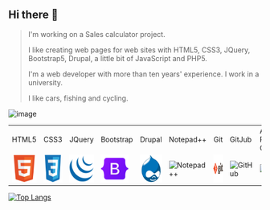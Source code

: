 ## Hi there 👋
<blockquote>
<p>I'm working on a Sales calculator project.</p>
<p>I like creating web pages for web sites with HTML5, CSS3, JQuery, Bootstrap5, Drupal, a little bit of JavaScript and PHP5.</p>
<p>I'm a web developer with more than ten years' experience. I work in a university.</p>
<p>I like cars, fishing and cycling.</p>
</blockquote>

![image](https://media2.giphy.com/media/v1.Y2lkPTc5MGI3NjExajZwcTR1b3h0aXk2Mjd5cWw2ZXkzcGluamJwajNteTJ5M2txODY1OSZlcD12MV9pbnRlcm5hbF9naWZfYnlfaWQmY3Q9Zw/LWJ7cKyiWPCnVyuAhT/giphy.webp)

<table>
  <tr>
    <td>HTML5</td>
    <td>CSS3</td>
    <td>JQuery</td>
    <td>Bootstrap</td>
    <td>Drupal</td>
    <td>Notepad++</td>
    <td>Git</td>
    <td>GitJub</td>
    <td>Adobe Photoshop CC</td>
    <td>Adobe DreamWeaver CC</td>
  </tr>
  <tr>
    <td><img src="https://github.com/devicons/devicon/blob/master/icons/html5/html5-original.svg" title="html5" alt="html5" width="55" height="55"/></td>
    <td><img src="https://github.com/devicons/devicon/blob/master/icons/css3/css3-original.svg" title="css3" alt="css3" width="55" height="55"/></td>
    <td><img src="https://github.com/devicons/devicon/blob/master/icons/jquery/jquery-original.svg" title="jquery" alt="jquery" width="55" height="55"/></td>
    <td><img src="https://github.com/devicons/devicon/blob/master/icons/bootstrap/bootstrap-original.svg" title="Bootstrap" alt="Bootstrap" width="55" height="55"/></td>
    <td><img src="https://github.com/devicons/devicon/blob/master/icons/drupal/drupal-original.svg" title="drupal" alt="drupal" width="55" height="55"/></td>
    <td><img src="https://upload.wikimedia.org/wikipedia/commons/0/0f/Notepad%2B%2B_Logo.png" title="Notepad++" alt="Notepad++" width="55" height="55"/></td>
    <td><img src="https://github.com/devicons/devicon/blob/master/icons/git/git-original-wordmark.svg" title="Git" alt="Git" width="55" height="55"/></td>
    <td><img src="https://upload.wikimedia.org/wikipedia/commons/thumb/9/91/Octicons-mark-github.svg/600px-Octicons-mark-github.svg.png" title="GitHub" alt="GitHub" width="55" height="55"/></td>
    <td><img src="https://img.shields.io/badge/-Adobe%20Photoshop-31A8FF?logo=adobe-photoshop&logoColor=black&style=for-the-badge"/></td>
    <td><img src="https://img.shields.io/badge/Adobe%20Dreamweaver-FF61F6.svg?style=for-the-badge&logo=Adobe-Dreamweaver&logoColor=white"/></td>
  </tr>
</table>

[![Top Langs](https://github-readme-stats.vercel.app/api/top-langs/?username=artsttk&layout=donut-vertical)](https://github.com/artsttk/github-readme-stats)

<!--
**Artsttk/artsttk** is a ✨ _special_ ✨ repository because its `README.md` (this file) appears on your GitHub profile.

Here are some ideas to get you started:

- 🔭 I’m currently working on ...
- 🌱 I’m currently learning ...
- 👯 I’m looking to collaborate on ...
- 🤔 I’m looking for help with ...
- 💬 Ask me about ...
- 📫 How to reach me: ...
- 😄 Pronouns: ...
- ⚡ Fun fact: ...
-->
